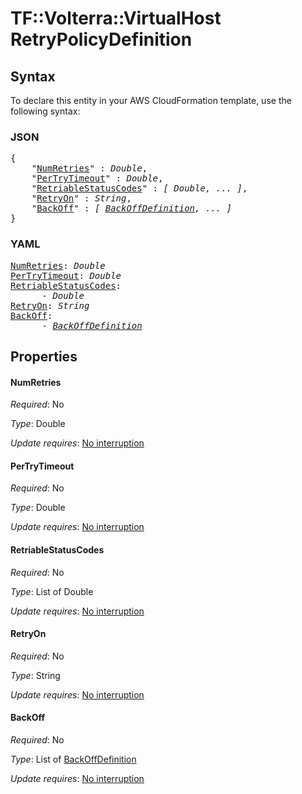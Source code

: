 # TF::Volterra::VirtualHost RetryPolicyDefinition

## Syntax

To declare this entity in your AWS CloudFormation template, use the following syntax:

### JSON

<pre>
{
    "<a href="#numretries" title="NumRetries">NumRetries</a>" : <i>Double</i>,
    "<a href="#pertrytimeout" title="PerTryTimeout">PerTryTimeout</a>" : <i>Double</i>,
    "<a href="#retriablestatuscodes" title="RetriableStatusCodes">RetriableStatusCodes</a>" : <i>[ Double, ... ]</i>,
    "<a href="#retryon" title="RetryOn">RetryOn</a>" : <i>String</i>,
    "<a href="#backoff" title="BackOff">BackOff</a>" : <i>[ <a href="backoffdefinition.md">BackOffDefinition</a>, ... ]</i>
}
</pre>

### YAML

<pre>
<a href="#numretries" title="NumRetries">NumRetries</a>: <i>Double</i>
<a href="#pertrytimeout" title="PerTryTimeout">PerTryTimeout</a>: <i>Double</i>
<a href="#retriablestatuscodes" title="RetriableStatusCodes">RetriableStatusCodes</a>: <i>
      - Double</i>
<a href="#retryon" title="RetryOn">RetryOn</a>: <i>String</i>
<a href="#backoff" title="BackOff">BackOff</a>: <i>
      - <a href="backoffdefinition.md">BackOffDefinition</a></i>
</pre>

## Properties

#### NumRetries

_Required_: No

_Type_: Double

_Update requires_: [No interruption](https://docs.aws.amazon.com/AWSCloudFormation/latest/UserGuide/using-cfn-updating-stacks-update-behaviors.html#update-no-interrupt)

#### PerTryTimeout

_Required_: No

_Type_: Double

_Update requires_: [No interruption](https://docs.aws.amazon.com/AWSCloudFormation/latest/UserGuide/using-cfn-updating-stacks-update-behaviors.html#update-no-interrupt)

#### RetriableStatusCodes

_Required_: No

_Type_: List of Double

_Update requires_: [No interruption](https://docs.aws.amazon.com/AWSCloudFormation/latest/UserGuide/using-cfn-updating-stacks-update-behaviors.html#update-no-interrupt)

#### RetryOn

_Required_: No

_Type_: String

_Update requires_: [No interruption](https://docs.aws.amazon.com/AWSCloudFormation/latest/UserGuide/using-cfn-updating-stacks-update-behaviors.html#update-no-interrupt)

#### BackOff

_Required_: No

_Type_: List of <a href="backoffdefinition.md">BackOffDefinition</a>

_Update requires_: [No interruption](https://docs.aws.amazon.com/AWSCloudFormation/latest/UserGuide/using-cfn-updating-stacks-update-behaviors.html#update-no-interrupt)

